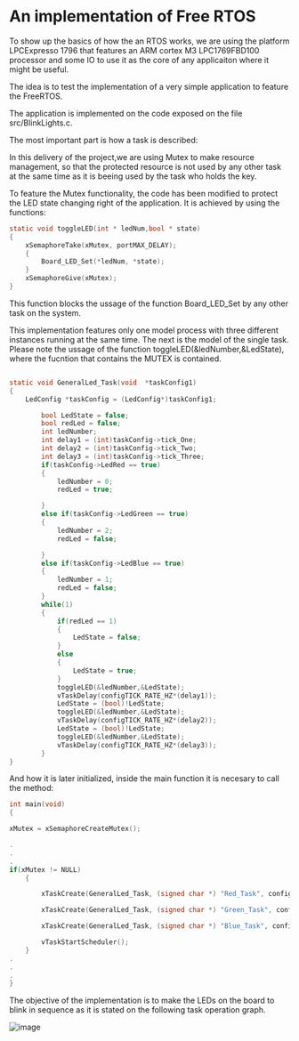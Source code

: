 # An implementation of Free RTOS

To show up the basics of how the an RTOS works, we are using the platform LPCExpresso 1796 that features an ARM cortex M3 LPC1769FBD100 processor and some IO to use it as the core of any applicaiton where it might be useful.

The idea is to test the implementation of a very simple application to feature the FreeRTOS.

The application is implemented on the code exposed on the file src/BlinkLights.c.

The most important part is how a task is described:

In this delivery of the project,we are using Mutex to make resource management, so that the protected resource is not used by any other task
at the same time as it is beeing used by the task who holds the key.

To feature the Mutex functionality, the code has been modified to protect the LED state changing right of the application. It is achieved by using the functions:

```C
static void toggleLED(int * ledNum,bool * state)
{
	xSemaphoreTake(xMutex, portMAX_DELAY);
	{
		Board_LED_Set(*ledNum, *state);
	}
	xSemaphoreGive(xMutex);
}

```

This function blocks the ussage of the function Board_LED_Set by any other task on the system.


This implementation features only one model process with three different instances running at the same time. The next is the model of the single task. Please note the ussage of the function toggleLED(&ledNumber,&LedState), where the fucntion that contains the MUTEX is contained. 

```C

static void GeneralLed_Task(void  *taskConfig1)
{
	LedConfig *taskConfig = (LedConfig*)taskConfig1;

		bool LedState = false;
		bool redLed = false;
		int ledNumber;
		int delay1 = (int)taskConfig->tick_One;
		int delay2 = (int)taskConfig->tick_Two;
		int delay3 = (int)taskConfig->tick_Three;
		if(taskConfig->LedRed == true)
		{
			ledNumber = 0;
			redLed = true;

		}
		else if(taskConfig->LedGreen == true)
		{
			ledNumber = 2;
			redLed = false;

		}
		else if(taskConfig->LedBlue == true)
		{
			ledNumber = 1;
			redLed = false;
		}
		while(1)
		{
			if(redLed == 1)
			{
				LedState = false;
			}
			else
			{
				LedState = true;
			}
			toggleLED(&ledNumber,&LedState);
			vTaskDelay(configTICK_RATE_HZ*(delay1));
			LedState = (bool)!LedState;
			toggleLED(&ledNumber,&LedState);
			vTaskDelay(configTICK_RATE_HZ*(delay2));
			LedState = (bool)!LedState;
			toggleLED(&ledNumber,&LedState);
			vTaskDelay(configTICK_RATE_HZ*(delay3));
		}
}


```

And how it is later initialized, inside the main function it is necesary to call the method:

```C
int main(void)
{

xMutex = xSemaphoreCreateMutex();

.
.
.
if(xMutex != NULL)
	{

		xTaskCreate(GeneralLed_Task, (signed char *) "Red_Task", configMINIMAL_STACK_SIZE, &redConf, (tskIDLE_PRIORITY + 3UL),(xTaskHandle *) NULL);

		xTaskCreate(GeneralLed_Task, (signed char *) "Green_Task", configMINIMAL_STACK_SIZE, &greenConf, (tskIDLE_PRIORITY + 2UL),(xTaskHandle *) NULL);

		xTaskCreate(GeneralLed_Task, (signed char *) "Blue_Task", configMINIMAL_STACK_SIZE, &blueConf, (tskIDLE_PRIORITY + 1UL),(xTaskHandle *) NULL);

		vTaskStartScheduler();
	}
.
.
.
}
```

The objective of the implementation is to make the LEDs on the board to blink in sequence as it is stated on the following task operation graph.


![image](https://user-images.githubusercontent.com/25968721/68079771-56505280-fdc5-11e9-89b1-5065a1ff3837.png)
